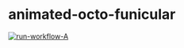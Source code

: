 # animated-octo-funicular

[![run-workflow-A](https://github.com/JakeBGitHub/animated-octo-funicular/actions/workflows/workflow_A.yml/badge.svg)](https://github.com/JakeBGitHub/animated-octo-funicular/actions/workflows/workflow_A.yml)
